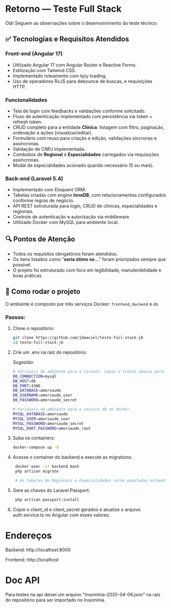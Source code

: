 # Retorno — Teste Full Stack

Olá! Seguem as observações sobre o desenvolvimento do teste técnico:

## ✅ Tecnologias e Requisitos Atendidos

### Front-end (Angular 17)
- Utilizado Angular 17 com Angular Router e Reactive Forms.
- Estilização com Tailwind CSS.
- Implementado roteamento com lazy loading.
- Uso de operadores RxJS para debounce de buscas, e requisições HTTP.

### Funcionalidades
- Tela de login com feedbacks e validações conforme solicitado.
- Fluxo de autenticação implementado com persistência via token + refresh token.
- CRUD completo para a entidade **Clínica**: listagem com filtro, paginação, ordenação e ações (visualizar/editar).
- Formulário com reuso para criação e edição, validações síncronas e assíncronas.
- Validação de CNPJ implementada.
- Combobox de **Regional** e **Especialidades** carregados via requisições assíncronas.
- Modal de especialidades acionado quando necessário (5 ou mais).

### Back-end (Laravel 5.4)
- Implementado com Eloquent ORM.
- Tabelas criadas com engine **InnoDB**, com relacionamentos configurados conforme regras de negócio.
- API REST estruturada para login, CRUD de clínicas, especialidades e regionais.
- Controle de autenticação e autorização via middleware.
- Utilizado Docker com MySQL para ambiente local.

## 🔍 Pontos de Atenção
- Todos os requisitos obrigatórios foram atendidos.
- Os itens listados como “**seria ótimo se...**” foram priorizados sempre que possível.
- O projeto foi estruturado com foco em legibilidade, manutenibilidade e boas práticas.

## 📂 Como rodar o projeto
O ambiente é composto por três serviços Docker: `frontend`, `backend` e `db`.

### Passos:

1. Clone o repositório:
   ```bash
   git clone https://github.com/jbmaciel/teste-full-stack-jb
   cd teste-full-stack-jb

2. Crie um .env na raiz do repositório:

    Sugestão:
    ```bash
    # Variáveis de ambiente para o laravel. Copie o trecho abaixo para o .env do backend.
    DB_CONNECTION=mysql
    DB_HOST=db
    DB_PORT=3306
    DB_DATABASE=amorsaude
    DB_USERNAME=amorsaude_user
    DB_PASSWORD=amorsaude_secret

    # Variáveis de ambiente para o servico db no docker.
    MYSQL_DATABASE=amorsaude
    MYSQL_USER=amorsaude_user
    MYSQL_PASSWORD=amorsaude_secret
    MYSQL_ROOT_PASSWORD=amorsaude_root

3. Suba os containers:
   ```bash
   docker-compose up -d

4. Acesse o container do backend e execute as migrations:
   ```bash
    docker exec -it backend bash
    php artisan migrate

    # As tabelas de Regionais e Especialidades serão populadas automaticamente.

5. Gere as chaves do Laravel Passport:
   ```bash
    php artisan passport:install
6. Copie o client_id e client_secret gerados e atualize o arquivo auth.service.ts no Angular com esses valores.


# Endereços
Backend: http://localhost:8000

Frontend: http://localhost

# Doc API
Para testes na api deixei um arquivo "Insominia-2025-04-06.json" na raiz do repositório para ser importado no Insominia. 